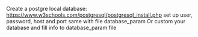 Create a postgre local database: https://www.w3schools.com/postgresql/postgresql_install.php
set up user, password, host and port same with file database_param
Or custom your database and fill info to database_param file